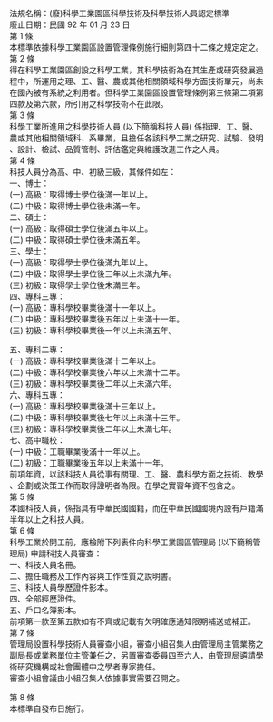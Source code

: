法規名稱：(廢)科學工業園區科學技術及科學技術人員認定標準  
廢止日期：民國 92 年 01 月 23 日  
第 1 條  
本標準依據科學工業園區設置管理條例施行細則第四十二條之規定定之。  
第 2 條  
得在科學工業園區創設之科學工業，其科學技術為在其生產或研究發展過  
程中，所運用之理、工、醫、農或其他相關領域科學方面技術單元，尚未  
在國內被有系統之利用者。但科學工業園區設置管理條例第三條第二項第  
四款及第六款，所引用之科學技術不在此限。  
第 3 條  
科學工業所進用之科學技術人員 (以下簡稱科技人員) 係指理、工、醫、  
農或其他相關領域科、系畢業，且擔任各該科學工業之研究、試驗、發明  
、設計、檢試、品質管制、評估鑑定與維護改進工作之人員。  
第 4 條  
科技人員分為高、中、初級三級，其條件如左：  
一、博士：  
(一) 高級：取得博士學位後滿一年以上。  
(二) 中級：取得博士學位後未滿一年。  
二、碩士：  
(一) 高級：取得碩士學位後滿五年以上。  
(二) 中級：取得碩士學位後未滿五年。  
三、學士：  
(一) 高級：取得學士學位後滿九年以上。  
(二) 中級：取得學士學位後三年以上未滿九年。  
(三) 初級：取得學士學位後未滿三年。  
四、專科三專：  
(一) 高級：專科學校畢業後滿十一年以上。  
(二) 中級：專科學校畢業後五年以上未滿十一年。  
(三) 初級：專科學校畢業後一年以上未滿五年。  


五、專科二專：  
(一) 高級：專科學校畢業後滿十二年以上。  
(二) 中級：專科學校畢業後六年以上未滿十二年。  
(三) 初級：專科學校畢業後二年以上未滿六年。  
六、專科五專：  
(一) 高級：專科學校畢業後滿十三年以上。  
(二) 中級：專科學校畢業後七年以上未滿十三年。  
(三) 初級：專科學校畢業後二年以上未滿七年。  
七、高中職校：  
(一) 中級：工職畢業後滿十一年以上。  
(二) 初級：工職畢業後五年以上未滿十一年。  
前項年資，以該科技人員從事有關理、工、醫、農科學方面之技術、教學  
、企劃或決策工作而取得證明者為限。在學之實習年資不包含之。  
第 5 條  
本國科技人員，係指具有中華民國國籍，而在中華民國國境內設有戶籍滿  
半年以上之科技人員。  
第 6 條  
科學工業於開工前，應檢附下列表件向科學工業園區管理局 (以下簡稱管  
理局) 申請科技人員審查：  
一、科技人員名冊。  
二、擔任職務及工作內容與工作性質之說明書。  
三、科技人員學歷證件影本。  
四、全部經歷證件。  
五、戶口名簿影本。  
前項第一款至第五款如有不齊或記載有欠明確應通知限期補送或補正。  
第 7 條  
管理局設置科學技術人員審查小組，審查小組召集人由管理局主管業務之  
副局長或業務單位主管兼任之，另置審查委員四至六人，由管理局遴請學  
術研究機構或社會團體中之學者專家擔任。  
審查小組會議由小組召集人依據事實需要召開之。  


第 8 條  
本標準自發布日施行。  


